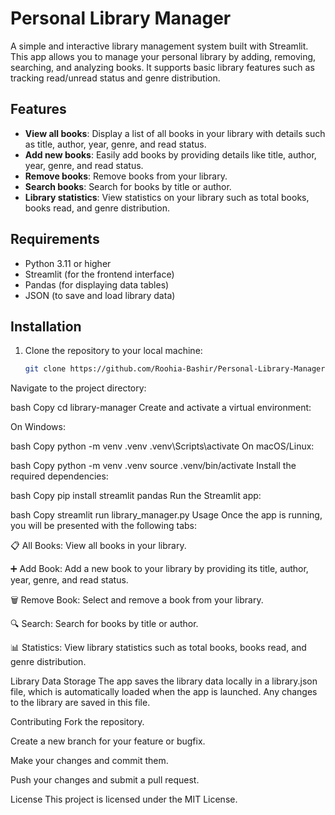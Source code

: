 # Personal Library Manager

A simple and interactive library management system built with Streamlit. This app allows you to manage your personal library by adding, removing, searching, and analyzing books. It supports basic library features such as tracking read/unread status and genre distribution.

## Features

- **View all books**: Display a list of all books in your library with details such as title, author, year, genre, and read status.
- **Add new books**: Easily add books by providing details like title, author, year, genre, and read status.
- **Remove books**: Remove books from your library.
- **Search books**: Search for books by title or author.
- **Library statistics**: View statistics on your library such as total books, books read, and genre distribution.

## Requirements

- Python 3.11 or higher
- Streamlit (for the frontend interface)
- Pandas (for displaying data tables)
- JSON (to save and load library data)

## Installation

1. Clone the repository to your local machine:
   ```bash
   git clone https://github.com/Roohia-Bashir/Personal-Library-Manager.git
Navigate to the project directory:

bash
Copy
cd library-manager
Create and activate a virtual environment:

On Windows:

bash
Copy
python -m venv .venv
.venv\Scripts\activate
On macOS/Linux:

bash
Copy
python -m venv .venv
source .venv/bin/activate
Install the required dependencies:

bash
Copy
pip install streamlit pandas
Run the Streamlit app:

bash
Copy
streamlit run library_manager.py
Usage
Once the app is running, you will be presented with the following tabs:

📋 All Books: View all books in your library.

➕ Add Book: Add a new book to your library by providing its title, author, year, genre, and read status.

🗑️ Remove Book: Select and remove a book from your library.

🔍 Search: Search for books by title or author.

📊 Statistics: View library statistics such as total books, books read, and genre distribution.

Library Data Storage
The app saves the library data locally in a library.json file, which is automatically loaded when the app is launched. Any changes to the library are saved in this file.

Contributing
Fork the repository.

Create a new branch for your feature or bugfix.

Make your changes and commit them.

Push your changes and submit a pull request.

License
This project is licensed under the MIT License.

